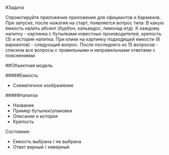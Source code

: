 #Задача

Спроектируйте приложение приложение для официантов и барменов. При запуске, после нажатия на старт, появляется вопрос типа: В какую ёмкость налить абсент (бурбон, кальвадос, лимонад итд). К каждому напитку - картинка с бутылками известных производителей, крепость (3) и история напитка. При клике на картинку подходящей емкости (6 вариантов) - следующий вопрос. После последнего из 15 вопросов - списком все вопросы с правильными и неправильными ответами с пояснениями

##Объектная модель

#####Емкость

*  Схематичное изображение

#####Напиток

* Название
* Пример бутылки/упаковки
* Описание и история
* Крепость

Состояния:

* Емкость выбрана / не выбрана
* Ответ верный / неверный